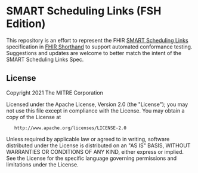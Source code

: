 # SMART Scheduling Links (FSH Edition)
This repository is an effort to represent the FHIR [SMART Scheduling Links](https://github.com/smart-on-fhir/smart-scheduling-links/) specification in [FHIR Shorthand](http://build.fhir.org/ig/HL7/fhir-shorthand/index.html) to support automated conformance testing. Suggestions and updates are welcome to better match the intent of the SMART Scheduling Links Spec.

## License
Copyright 2021 The MITRE Corporation

   Licensed under the Apache License, Version 2.0 (the "License");
   you may not use this file except in compliance with the License.
   You may obtain a copy of the License at

       http://www.apache.org/licenses/LICENSE-2.0

   Unless required by applicable law or agreed to in writing, software
   distributed under the License is distributed on an "AS IS" BASIS,
   WITHOUT WARRANTIES OR CONDITIONS OF ANY KIND, either express or implied.
   See the License for the specific language governing permissions and
   limitations under the License.